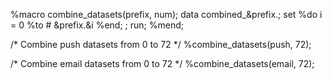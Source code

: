 %macro combine_datasets(prefix, num);
data combined_&prefix.;
set 
%do i = 0 %to &num;
   &prefix.&i
%end;
;
run;
%mend;

/* Combine push datasets from 0 to 72 */
%combine_datasets(push, 72);

/* Combine email datasets from 0 to 72 */
%combine_datasets(email, 72);
